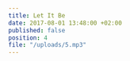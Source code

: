 ```yaml
---
title: Let It Be
date: 2017-08-01 13:48:00 +02:00
published: false
position: 4
file: "/uploads/5.mp3"
---
```



